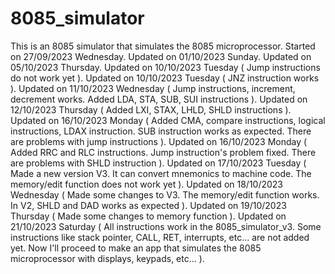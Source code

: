 # 8085_simulator
This is an 8085 simulator that simulates the 8085 microprocessor.
Started on 27/09/2023 Wednesday.
Updated on 01/10/2023 Sunday.
Updated on 05/10/2023 Thursday.
Updated on 10/10/2023 Tuesday ( Jump instructions do not work yet ).
Updated on 10/10/2023 Tuesday ( JNZ instruction works ).
Updated on 11/10/2023 Wednesday ( Jump instructions, increment, decrement works. Added LDA, STA, SUB, SUI instructions ).
Updated on 12/10/2023 Thursday ( Added LXI, STAX, LHLD, SHLD instructions ).
Updated on 16/10/2023 Monday ( Added CMA, compare instructions, logical instructions, LDAX instruction. SUB instruction works as expected. There are problems with jump instructions ).
Updated on 16/10/2023 Monday ( Added RRC and RLC instructions. Jump instruction's problem fixed. There are problems with SHLD instruction ).
Updated on 17/10/2023 Tuesday ( Made a new version V3. It can convert mnemonics to machine code. The memory/edit function does not work yet ).
Updated on 18/10/2023 Wednesday ( Made some changes to V3. The memory/edit function works. In V2, SHLD and DAD works as expected ).
Updated on 19/10/2023 Thursday ( Made some changes to memory function ).
Updated on 21/10/2023 Saturday ( All instructions work in the 8085_simulator_v3. Some instructions like stack pointer, CALL, RET, interrupts, etc... are not added yet. Now I'll proceed to make an app that simulates the 8085 microprocessor with displays, keypads, etc... ).
